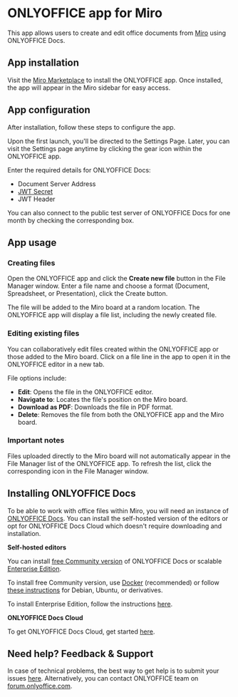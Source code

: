 ﻿# ONLYOFFICE app for Miro

This app allows users to create and edit office documents from [Miro](https://miro.com/) using ONLYOFFICE Docs.

## App installation

Visit the [Miro Marketplace](https://miro.com/marketplace/) to install the ONLYOFFICE app. Once installed, the app will appear in the Miro sidebar for easy access.

## App configuration

After installation, follow these steps to configure the app.

Upon the first launch, you'll be directed to the Settings Page. Later, you can visit the Settings page anytime by clicking the gear icon within the ONLYOFFICE app.

Enter the required details for ONLYOFFICE Docs:

* Document Server Address
* [JWT Secret](https://helpcenter.onlyoffice.com/docs/installation/docs-configure-jwt.aspx)
* JWT Header

You can also connect to the public test server of ONLYOFFICE Docs for one month by checking the corresponding box.

## App usage

### Creating files

Open the ONLYOFFICE app and click the **Create new file** button in the File Manager window. Enter a file name and choose a format (Document, Spreadsheet, or Presentation), click the Create button. 

The file will be added to the Miro board at a random location. The ONLYOFFICE app will display a file list, including the newly created file.

### Editing existing files

You can collaboratively edit files created within the ONLYOFFICE app or those added to the Miro board. Click on a file line in the app to open it in the ONLYOFFICE editor in a new tab.

File options include:

* **Edit**: Opens the file in the ONLYOFFICE editor.
* **Navigate to**: Locates the file's position on the Miro board.
* **Download as PDF**: Downloads the file in PDF format.
* **Delete**: Removes the file from both the ONLYOFFICE app and the Miro board.

###  Important notes

Files uploaded directly to the Miro board will not automatically appear in the File Manager list of the ONLYOFFICE app. To refresh the list, click the corresponding icon in the File Manager window.

## Installing ONLYOFFICE Docs

To be able to work with office files within Miro, you will need an instance of [ONLYOFFICE Docs](https://www.onlyoffice.com/office-suite.aspx). You can install the self-hosted version of the editors or opt for ONLYOFFICE Docs Cloud which doesn't require downloading and installation.

**Self-hosted editors**

You can install [free Community version](https://www.onlyoffice.com/download-community.aspx#docs-community) of ONLYOFFICE Docs or scalable [Enterprise Edition](https://www.onlyoffice.com/download.aspx#docs-enterprise).

To install free Community version, use [Docker](https://github.com/onlyoffice/Docker-DocumentServer) (recommended) or follow [these instructions](https://helpcenter.onlyoffice.com/docs/installation/docs-community-install-ubuntu.aspx) for Debian, Ubuntu, or derivatives.

To install Enterprise Edition, follow the instructions [here](https://helpcenter.onlyoffice.com/docs/installation/enterprise).

**ONLYOFFICE Docs Cloud**

To get ONLYOFFICE Docs Cloud, get started [here](https://www.onlyoffice.com/docs-registration.aspx).

## Need help? Feedback & Support

In case of technical problems, the best way to get help is to submit your issues [here](https://github.com/ONLYOFFICE/onlyoffice-miro/issues). Alternatively, you can contact ONLYOFFICE team on [forum.onlyoffice.com](https://forum.onlyoffice.com/).